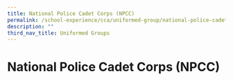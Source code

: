 ```yaml
---
title: National Police Cadet Corps (NPCC)
permalink: /school-experience/cca/uniformed-group/national-police-cadet-corps-npcc/
description: ""
third_nav_title: Uniformed Groups
---
```

# **National Police Cadet Corps (NPCC)**


